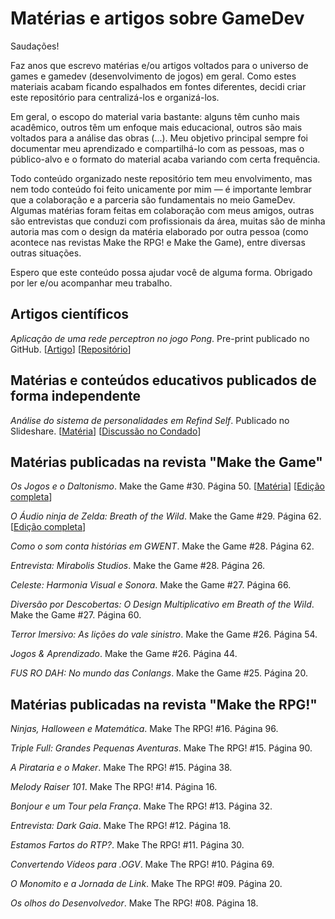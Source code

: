 # Matérias e artigos sobre GameDev
Saudações! 

Faz anos que escrevo matérias e/ou artigos voltados para o universo de games e gamedev (desenvolvimento de jogos) em geral. 
Como estes materiais acabam ficando espalhados em fontes diferentes, decidi criar este repositório para centralizá-los e organizá-los. 

Em geral, o escopo do material varia bastante: alguns têm cunho mais acadêmico, outros têm um enfoque mais educacional, outros são mais voltados para a análise das obras (...). Meu objetivo principal sempre foi documentar meu aprendizado e compartilhá-lo com as pessoas, mas o público-alvo e o formato do material acaba variando com certa frequência.

Todo conteúdo organizado neste repositório tem meu envolvimento, mas nem todo conteúdo foi feito unicamente por mim — é importante lembrar que a colaboração e a parceria são fundamentais no meio GameDev. Algumas matérias foram feitas em colaboração com meus amigos, outras são entrevistas que conduzi com profissionais da área, muitas são de minha autoria mas com o design da matéria elaborado por outra pessoa (como acontece nas revistas Make the RPG! e Make the Game), entre diversas outras situações. 

Espero que este conteúdo possa ajudar você de alguma forma. Obrigado por ler e/ou acompanhar meu trabalho.

## Artigos científicos
*Aplicação de uma rede perceptron no jogo Pong*. Pre-print publicado no GitHub. [[Artigo](https://github.com/varalta/perceptron-pong/blob/main/artigo.pdf)] [[Repositório](https://github.com/varalta/perceptron-pong/)]


## Matérias e conteúdos educativos publicados de forma independente
*Análise do sistema de personalidades em Refind Self*. Publicado no Slideshare. [[Matéria](https://pt.slideshare.net/slideshow/analise-do-sistema-de-personalidades-em-refind-self/271304421)] [[Discussão no Condado](https://condadobraveheart.com/threads/analise-do-sistema-de-personalidades-em-refind-self.8229/)]


## Matérias publicadas na revista "Make the Game"
*Os Jogos e o Daltonismo*. Make the Game #30. Página 50. [[Matéria](https://archive.org/details/os-jogos-e-o-daltonismo)] [[Edição completa](https://condadobraveheart.com/Portal/Make_The_Game/MakeTheGame%2330.pdf)]

*O Áudio ninja de Zelda: Breath of the Wild*. Make the Game #29. Página 62. [[Edição completa](https://www.condadobraveheart.com/Portal/Make_The_Game/MakeTheGame%2329.pdf)]

*Como o som conta histórias em GWENT*. Make the Game #28. Página 62.

*Entrevista: Mirabolis Studios*. Make the Game #28. Página 26.

*Celeste: Harmonia Visual e Sonora*. Make the Game #27. Página 66.

*Diversão por Descobertas: O Design Multiplicativo em Breath of the Wild*. Make the Game #27. Página 60. 

*Terror Imersivo: As lições do vale sinistro*. Make the Game #26. Página 54.

*Jogos & Aprendizado*. Make the Game #26. Página 44.

*FUS RO DAH: No mundo das Conlangs*. Make the Game #25. Página 20.


## Matérias publicadas na revista "Make the RPG!"
*Ninjas, Halloween e Matemática*. Make The RPG! #16. Página 96.

*Triple Full: Grandes Pequenas Aventuras*. Make The RPG! #15. Página 90.

*A Pirataria e o Maker*. Make The RPG! #15. Página 38.

*Melody Raiser 101*. Make The RPG! #14. Página 16.

*Bonjour e um Tour pela França*. Make The RPG! #13. Página 32.

*Entrevista: Dark Gaia*. Make The RPG! #12. Página 18.

*Estamos Fartos do RTP?*. Make The RPG! #11. Página 30.

*Convertendo Vídeos para .OGV*. Make The RPG! #10. Página 69.

*O Monomito e a Jornada de Link*. Make The RPG! #09. Página 20.

*Os olhos do Desenvolvedor*. Make The RPG! #08. Página 18.
